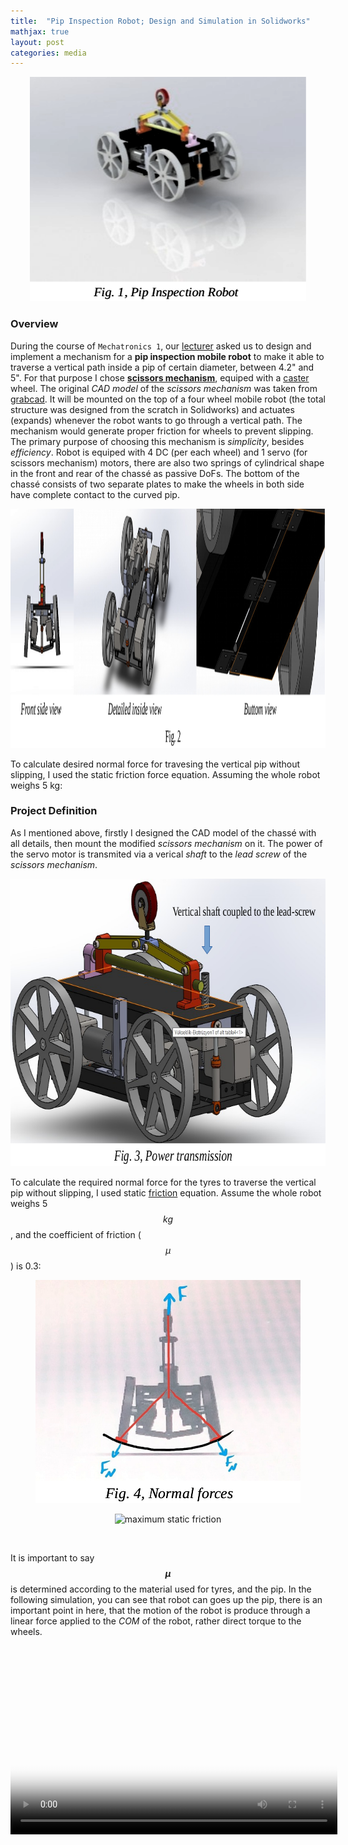 ```yaml
---
title:  "Pip Inspection Robot; Design and Simulation in Solidworks"
mathjax: true
layout: post
categories: media
---
```


<p style="text-align:center;">
    <img width="442" height="359" src="/img/pip_inspection_robot/pip_inspection_robot.png" alt="Pip-Inspection robot">
</p>

### Overview

During the course of `Mechatronics 1`, our [lecturer](https://profile.ut.ac.ir/en/~hrhadi/courses) asked us to design and implement a mechanism for a __pip inspection mobile robot__ to make it able to traverse a vertical path inside a pip of certain diameter, between 4.2" and 5". For that purpose I chose [__scissors mechanism__](https://en.wikipedia.org/wiki/Scissors_mechanism), equiped with a [caster](https://en.wikipedia.org/wiki/Caster) wheel. The original _CAD model_ of the _scissors mechanism_ was taken from [grabcad](https://grabcad.com/library). It will be mounted on the top of a four wheel mobile robot (the total structure was designed from the scratch in Solidworks) and actuates (expands) whenever the robot wants to go through a vertical path. The mechanism would generate proper friction for wheels to prevent slipping. The primary purpose of choosing this mechanism is _simplicity_, besides _efficiency_. Robot is equiped with 4 DC (per each wheel) and 1 servo (for scissors mechanism) motors, there are also two springs of cylindrical shape in the front and rear of the chassé as passive DoFs. The bottom of the chassé consists of two separate plates to make the wheels in both side have complete contact to the curved pip.

<p style="text-align:center;">
    <img width="1310" height="383" src="/img/pip_inspection_robot/detailed_views.png" alt="detailed view">
</p>

To calculate desired normal force for travesing the vertical pip without slipping, I used the static friction force equation. Assuming the whole robot weighs 5 kg:

### Project Definition

As I mentioned above, firstly I designed the CAD model of the chassé with all details, then mount the modified _scissors mechanism_ on it. The power of the servo motor is transmited via a verical _shaft_ to the _lead screw_ of the _scissors mechanism_.

<p style="text-align:center;">
    <img width="708" height="460" src="/img/pip_inspection_robot/power_transmission.png" alt="power transmission">
</p>

To calculate the required normal force for the tyres to traverse the vertical pip without slipping, I used static [friction](https://en.wikipedia.org/wiki/Friction) equation. Assume the whole robot weighs 5 $$kg$$, and the coefficient of friction ($$\mu$$) is 0.3:

<p style="text-align:center;">
    <img width="424" height="357" src="/img/pip_inspection_robot/normal_forces.png" alt="normal forces">
</p>

<p style="text-align:center;">
    <img src="https://latex.codecogs.com/svg.image?F_{max}=\mu&space;N;&space;\mathbf{(1)}" title="maximum static friction" />
</p>

<p style="text-align:center;">
    <img src="https://latex.codecogs.com/svg.image?N_{caster}=166.7&space;(N)" title="" />
</p>

It is important to say __$$\mu$$__ is determined according to the material used for tyres, and the pip. In the following simulation, you can see that robot can goes up the pip, there is an important point in here, that the motion of the robot is produce through a linear force applied to the _COM_ of the robot, rather direct torque to the wheels.
    
<p style="text-align:center;">
   <video width="523" height="302" poster="/img/pip_inspection_robot/simulation_poster.png" controls>
      <source src="/videos/pip_inspection_robot/pip_inspection_simulation.mp4" type="video/mp4">
      Your browser does not support the video tag.
   </video>
</p>
